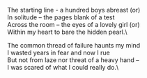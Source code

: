 The starting line - a hundred boys abreast (or)\
In solitude – the pages blank of a test\
Across the room – the eyes of a lovely girl (or)\
Within my heart to bare the hidden pearl.\

The common thread of failure haunts my mind\
I wasted years in fear and now I rue\
But not from laze nor threat of a heavy hand –\
I was scared of what I could really do.\